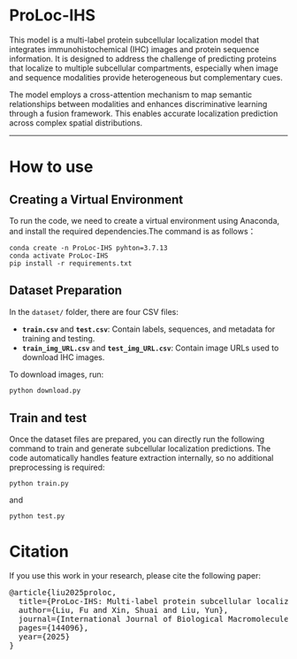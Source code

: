 # ProLoc-IHS
This model is a multi-label protein subcellular localization model that integrates immunohistochemical (IHC) images and protein sequence information. It is designed to address the challenge of predicting proteins that localize to multiple subcellular compartments, especially when image and sequence modalities provide heterogeneous but complementary cues.

The model employs a cross-attention mechanism to map semantic relationships between modalities and enhances discriminative learning through a fusion framework. This enables accurate localization prediction across complex spatial distributions.

---
# How to use
## Creating a Virtual Environment
To run the code, we need to create a virtual environment using Anaconda, and install the required dependencies.The command is as follows：
```
conda create -n ProLoc-IHS pyhton=3.7.13
conda activate ProLoc-IHS
pip install -r requirements.txt
```

## Dataset Preparation

In the `dataset/` folder, there are four CSV files:

- **`train.csv`** and **`test.csv`**: Contain labels, sequences, and metadata for training and testing.
- **`train_img_URL.csv`** and **`test_img_URL.csv`**: Contain image URLs used to download IHC images.

To download images, run:
```bash
python download.py
```

## Train and test
Once the dataset files are prepared, you can directly run the following command to train and generate subcellular localization predictions. The code automatically handles feature extraction internally, so no additional preprocessing is required:
```
python train.py
```
and
```
python test.py
```

# Citation
If you use this work in your research, please cite the following paper:

<pre>
@article{liu2025proloc,
  title={ProLoc-IHS: Multi-label protein subcellular localization based on immunohistochemical images and sequence information},
  author={Liu, Fu and Xin, Shuai and Liu, Yun},
  journal={International Journal of Biological Macromolecules},
  pages={144096},
  year={2025}
}
</pre>

